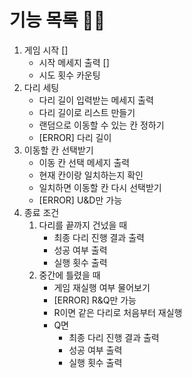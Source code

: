 # 기능 목록 🌟🔥
1. 게임 시작 []
   - 시작 메세지 출력 []
   - 시도 횟수 카운팅
2. 다리 세팅
   - 다리 길이 입력받는 메세지 출력
   - 다리 길이로 리스트 만들기
   - 랜덤으로 이동할 수 있는 칸 정하기
   - [ERROR] 다리 길이
3. 이동할 칸 선택받기
   - 이동 칸 선택 메세지 출력
   - 현재 칸이랑 일치하는지 확인
   - 일치하면 이동할 칸 다시 선택받기
   - [ERROR] U&D만 가능
5. 종료 조건
   1. 다리를 끝까지 건넜을 때
      - 최종 다리 진행 결과 출력
      - 성공 여부 출력
      - 실행 횟수 출력
   2. 중간에 틀렸을 때
      - 게임 재실행 여부 물어보기
      - [ERROR] R&Q만 가능
      - R이면 같은 다리로 처음부터 재실행
      - Q면
        - 최종 다리 진행 결과 출력
        - 성공 여부 출력
        - 실행 횟수 출력